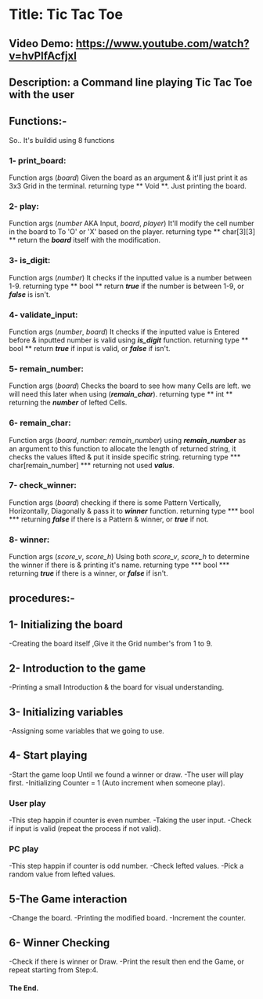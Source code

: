 # Title: Tic Tac Toe
## Video Demo:  https://www.youtube.com/watch?v=hvPlfAcfjxI
## Description: a Command line playing Tic Tac Toe with the user

## Functions:-
So.. It's buildid using 8 functions

### 1- print_board:
Function args (*board*)
Given the board as an argument & it'll just print it as 3x3 Grid in the terminal.
returning type ** Void **.
Just printing the board.


### 2- play:
Function args (*number* AKA Input, *board*, *player*)
It'll modify the cell number in the board to To 'O' or 'X' based on the player.
returning type ** char[3][3] **
return the ***board*** itself with the modification.


### 3- is_digit:
Function args (*number*)
It checks if the inputted value is a number between 1-9.
returning type ** bool **
return ***true*** if the number is between 1-9, or ***false*** is isn't.


### 4- validate_input:
Function args (*number*, *board*)
It checks if the inputted value is Entered before & inputted number is valid using ***is_digit*** function.
returning type ** bool **
return ***true*** if input is valid, or ***false*** if isn't.


### 5- remain_number:
Function args (*board*)
Checks the board to see how many Cells are left. we will need this later when using (***remain_char***).
returning type ** int **
returning the ***number*** of lefted Cells.

### 6- remain_char:
Function args (*board*, *number: remain_number*)
using ***remain_number*** as an argument to this function to allocate the length of returned string, it checks the values lifted & put it inside specific string.
returning type *** char[remain_number] ***
returning not used ***valus***.

### 7- check_winner:
Function args (*board*)
checking if there is some Pattern Vertically, Horizontally, Diagonally & pass it to ***winner*** function.
returning type *** bool ***
returning ***false*** if there is a Pattern & winner, or ***true*** if not.

### 8- winner:
Function args (*score_v*, *score_h*)
Using both *score_v*, *score_h* to determine the winner if there is & printing it's name.
returning type *** bool ***
returning ***true*** if there is a winner, or ***false*** if isn't.


## procedures:-

## 1- Initializing the board
-Creating the board itself ,Give it the Grid number's from 1 to 9.

## 2- Introduction to the game
-Printing a small Introduction & the board for visual understanding.

## 3- Initializing variables
-Assigning some variables that we going to use.

## 4- Start playing
-Start the game loop Until we found a winner or draw.
-The user will play first.
-Initializing Counter = 1 (Auto increment when someone play).

### User play
-This step happin if counter is even number.
-Taking the user input.
-Check if input is valid (repeat the process if not valid).

### PC play
-This step happin if counter is odd number.
-Check lefted values.
-Pick a random value from lefted values.

## 5-The Game interaction
-Change the board.
-Printing the modified board.
-Increment the counter.

## 6- Winner Checking
-Check if there is winner or Draw.
-Print the result then end the Game, or repeat starting from Step:4.

#### The End.
